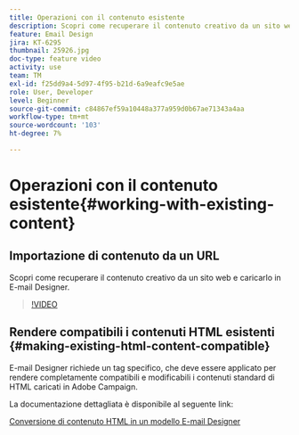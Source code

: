 ```yaml
---
title: Operazioni con il contenuto esistente
description: Scopri come recuperare il contenuto creativo da un sito web e caricarlo in E-mail Designer.
feature: Email Design
jira: KT-6295
thumbnail: 25926.jpg
doc-type: feature video
activity: use
team: TM
exl-id: f25dd9a4-5d97-4f95-b21d-6a9eafc9e5ae
role: User, Developer
level: Beginner
source-git-commit: c84867ef59a10448a377a959d0b67ae71343a4aa
workflow-type: tm+mt
source-wordcount: '103'
ht-degree: 7%

---
```


# Operazioni con il contenuto esistente{#working-with-existing-content}

## Importazione di contenuto da un URL

Scopri come recuperare il contenuto creativo da un sito web e caricarlo in E-mail Designer.

>[!VIDEO](https://video.tv.adobe.com/v/25926?quality=12&learn=on)

## Rendere compatibili i contenuti HTML esistenti {#making-existing-html-content-compatible}

E-mail Designer richiede un tag specifico, che deve essere applicato per rendere completamente compatibili e modificabili i contenuti standard di HTML caricati in Adobe Campaign.

La documentazione dettagliata è disponibile al seguente link:

[Conversione di contenuto HTML in un modello E-mail Designer](https://experienceleague.adobe.com/docs/campaign-standard/using/designing-content/building-email-content/using-existing-content.html?lang=en)
